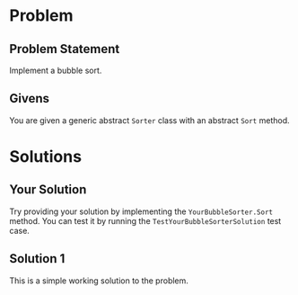 ﻿# Problem
## Problem Statement
Implement a bubble sort.

## Givens
You are given a generic abstract `Sorter` class with an abstract `Sort` method.

# Solutions
## Your Solution
Try providing your solution by implementing the `YourBubbleSorter.Sort` method.
You can test it by running the `TestYourBubbleSorterSolution` test case.

## Solution 1
This is a simple working solution to the problem.
